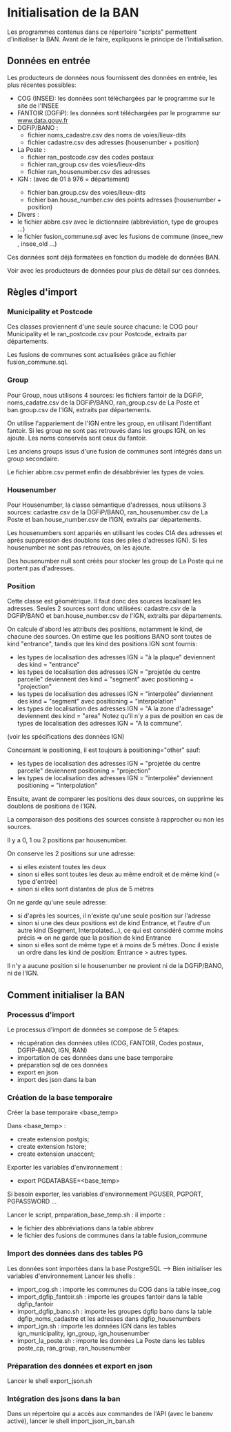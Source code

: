 # Initialisation de la BAN

Les programmes contenus dans ce répertoire "scripts" permettent d'initialiser la BAN. Avant de le faire, expliquons le principe de l'initialisation.

## Données en entrée 

Les producteurs de données nous fournissent des données en entrée, les plus récentes possibles:

- COG (INSEE): les données sont téléchargées par le programme sur le site de l'INSEE 
- FANTOIR (DGFiP): les données sont téléchargées par le programme sur www.data.gouv.fr
- DGFiP/BANO : 
  - fichier noms_cadastre.csv des noms de voies/lieux-dits 
  - fichier cadastre.csv des adresses (housenumber + position)
- La Poste :  
  - fichier ran_postcode.csv des codes postaux
  - fichier ran_group.csv des voies/lieux-dits
  - fichier ran_housenumber.csv des adresses
- IGN : (avec <dep> de 01 à 976 = département)
  - fichier ban.group<dep>.csv des voies/lieux-dits
  - fichier ban.house_number<dep>.csv des points adresses (housenumber + position)
- Divers :
 - le fichier abbre.csv avec le dictionnaire (abbréviation, type de groupes ...)
 - le fichier fusion_commune.sql avec les fusions de commune (insee_new , insee_old ...)

Ces données sont déjà formatées en fonction du modèle de données BAN. 

Voir avec les producteurs de données pour plus de détail sur ces données.


## Règles d'import

### Municipality et Postcode

Ces classes proviennent d'une seule source chacune: le COG pour Municipality et le ran_postcode.csv pour Postcode, extraits par départements.

Les fusions de communes sont actualisées grâce au fichier fusion_commune.sql.

### Group

Pour Group, nous utilisons 4 sources: les fichiers fantoir de la DGFiP, noms_cadatre.csv de la DGFiP/BANO, ran_group.csv de La Poste et ban.group<Dep>.csv de l'IGN, extraits par départements.

On utilise l'appariement de l'IGN entre les group, en utilisant l'identifiant fantoir. Si les group ne sont pas retrouvés dans les groups IGN, on les ajoute. Les noms conservés sont ceux du fantoir.

Les anciens groups issus d'une fusion de communes sont intégrés dans un group secondaire.

Le fichier abbre.csv permet enfin de désabbrévier les types de voies.


### Housenumber

Pour Housenumber, la classe sémantique d'adresses, nous utilisons 3 sources: cadastre.csv de la DGFiP/BANO, ran_housenumber.csv de La Poste et ban.house_number<Dep>.csv de l'IGN, extraits par départements.

Les housenumbers sont appariés en utilisant les codes CIA des adresses et après suppression des doublons (cas des piles d'adresses IGN). Si les housenumber ne sont pas retrouvés, on les ajoute.

Des housenumber null sont créés pour stocker les group de La Poste qui ne portent pas d'adresses.


### Position

Cette classe est géométrique. Il faut donc des sources localisant les adresses. Seules 2 sources sont donc utilisées: cadastre.csv de la DGFiP/BANO et ban.house_number<Dep>.csv de l'IGN, extraits par départements.

On calcule d'abord les attributs des positions, notamment le kind, de chacune des sources.
On estime que les positions BANO sont toutes de kind "entrance", tandis que les kind des positions IGN sont fournis:
- les types de localisation des adresses IGN = "à la plaque" deviennent des kind = "entrance"
- les types de localisation des adresses IGN = "projetée du centre parcelle" deviennent des kind = "segment" avec positioning = "projection"
- les types de localisation des adresses IGN = "interpolée" deviennent des kind = "segment" avec positioning = "interpolation"
- les types de localisation des adresses IGN = "A la zone d'adressage" deviennent des kind = "area"
Notez qu'il n'y a pas de position en cas de types de localisation des adresses IGN = "A la commune".

(voir les spécifications des données IGN)

Concernant le positioning, il est toujours à positioning="other" sauf:
- les types de localisation des adresses IGN = "projetée du centre parcelle" deviennent positioning = "projection"
- les types de localisation des adresses IGN = "interpolée" deviennent  positioning = "interpolation"

Ensuite, avant de comparer les positions des deux sources, on supprime les doublons de positions de l'IGN.

La comparaison des positions des sources consiste à rapprocher ou non les sources.

Il y a 0, 1 ou 2 positions par housenumber.

On conserve les 2 positions sur une adresse:
- si elles existent toutes les deux
- sinon si elles sont toutes les deux au même endroit et de même kind (= type d'entrée)
- sinon si elles sont distantes de plus de 5 mètres

On ne garde qu'une seule adresse:
- si d'après les sources, il n'existe qu'une seule position sur l'adresse
- sinon si une des deux positions est de kind Entrance, et l'autre d'un autre kind (Segment, Interpolated...), ce qui est considéré comme moins précis => on ne garde que la position de kind Entrance
- sinon si elles sont de même type et à moins de 5 mètres.
Donc il existe un ordre dans les kind de position: Entrance > autres types.

Il n'y a aucune position si le housenumber ne provient ni de la DGFiP/BANO, ni de l'IGN.



## Comment initialiser la BAN

### Processus d'import 
Le processus d'import de données se compose de 5 étapes:
- récupération des données utiles (COG, FANTOIR, Codes postaux, DGFIP-BANO, IGN, RAN)
- importation de ces données dans une base temporaire
- préparation sql de ces données 
- export en json
- import des json dans la ban

### Création de la base temporaire
Créer la base temporaire <base_temp>

Dans <base_temp> :
- create extension postgis;
- create extension hstore;
- create extension unaccent;

Exporter les variables d'environnement :
- export PGDATABASE=<base_temp>

Si besoin exporter, les variables d'environnement PGUSER, PGPORT, PGPASSWORD ...

Lancer le script, preparation_base_temp.sh : il importe :
- le fichier des abbréviations dans la table abbrev 
- le fichier des fusions de communes dans la table fusion_commune
 
### Import des données dans des tables PG
Les données sont importées dans la base PostgreSQL <basetemp> --> Bien initialiser les variables d'environnement
Lancer les shells :
- import_cog.sh : importe les communes du COG dans la table insee_cog
- import_dgfip_fantoir.sh : importe les groupes fantoir dans la table dgfip_fantoir
- import_dgfip_bano.sh : importe les groupes dgfip bano dans la table dgfip_noms_cadastre et les adresses dans dgfip_housenumbers
- import_ign.sh : importe les données IGN dans les tables ign_municipality, ign_group, ign_housenumber
- import_la_poste.sh : importe les données La Poste dans les tables poste_cp, ran_group, ran_housenumber

### Préparation des données et export en json
Lancer le shell export_json.sh

### Intégration des jsons dans la ban
Dans un répertoire qui a accès aux commandes de l'API (avec le banenv activé), lancer le shell import_json_in_ban.sh
